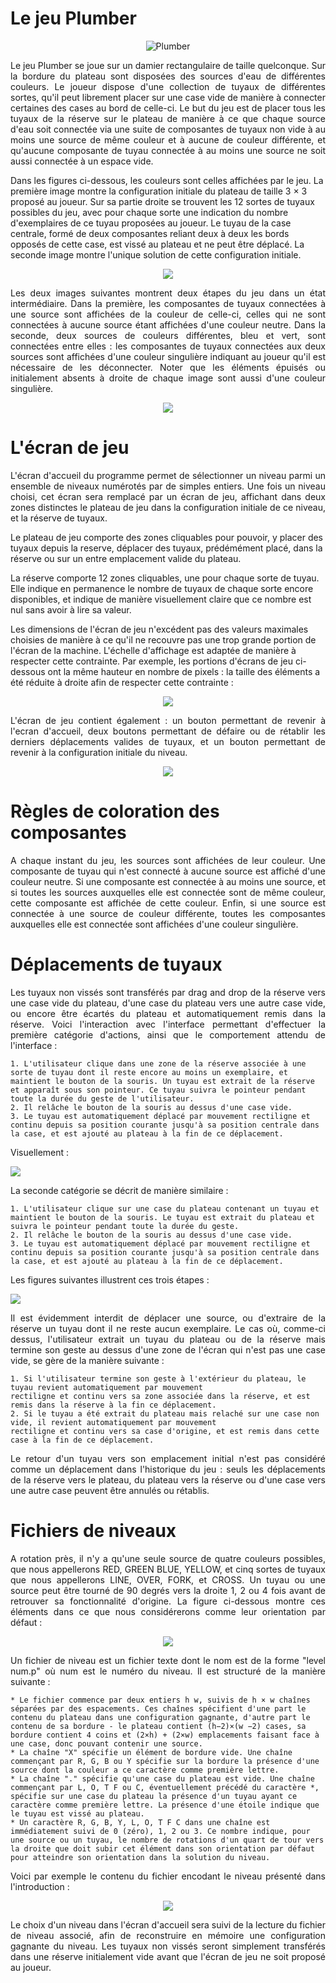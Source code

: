# Le jeu Plumber

<p align="center">
  <img src="https://github.com/hamza-okutucu/Plumber/assets/148505345/73c940ac-63a9-4383-bfc7-778ef7549d32" alt="Plumber">
</p>

<p style="text-align: justify;">
Le jeu Plumber se joue sur un damier rectangulaire de taille quelconque. Sur la bordure du plateau sont disposées des sources d'eau de différentes couleurs. Le joueur dispose d'une collection de tuyaux de différentes sortes, qu'il peut librement placer sur une case vide de manière à connecter certaines des cases au bord de celle-ci. Le but du jeu est de placer tous les tuyaux de la réserve sur le plateau de manière à ce que chaque source d'eau soit connectée via une suite de composantes de tuyaux non vide à au moins une source de même couleur et à aucune de couleur différente, et qu'aucune composante de tuyau connectée à au moins une source ne soit aussi connectée à un espace vide.

Dans les figures ci-dessous, les couleurs sont celles affichées par le jeu. La première image montre la configuration initiale du plateau de taille 3 × 3 proposé au joueur. Sur sa partie droite se trouvent les 12 sortes de tuyaux possibles du jeu, avec pour chaque sorte une indication du nombre d'exemplaires de ce tuyau proposées au joueur. Le tuyau de la case centrale, formé de deux composantes reliant deux à deux les bords opposés de cette case, est vissé au plateau et ne peut être déplacé. La seconde image montre l'unique solution de cette configuration initiale.
</p>

<p align="center">
  <img src="./src/assets/screen1.png">
</p>

<p style="text-align: justify;">
Les deux images suivantes montrent deux étapes du jeu dans un état intermédiaire. Dans la première, les composantes de tuyaux connectées à une source sont affichées de la couleur de celle-ci, celles qui ne sont connectées à aucune source étant affichées d'une couleur neutre. Dans la seconde, deux sources de couleurs différentes, bleu et vert, sont connectées entre elles : les composantes de tuyaux connectées aux deux sources sont affichées d'une couleur singulière indiquant au joueur qu'il est nécessaire de les déconnecter. Noter que les éléments épuisés ou initialement absents à droite de chaque image sont aussi d'une couleur singulière.
</p>

<p align="center">
  <img src="./src/assets/screen2.png">
</p>

# L'écran de jeu

<p style="text-align: justify;">
L'écran d'accueil du programme permet de sélectionner un niveau parmi un ensemble de niveaux numérotés par de simples entiers. Une fois un niveau choisi, cet écran sera remplacé par un écran de jeu, affichant dans deux zones distinctes le plateau de jeu dans la configuration initiale de ce niveau, et la réserve de tuyaux.

Le plateau de jeu comporte des zones cliquables pour pouvoir, y placer des tuyaux depuis la reserve, déplacer des tuyaux, prédémément placé, dans la réserve ou sur un entre emplacement valide du plateau.

La réserve comporte 12 zones cliquables, une pour chaque sorte de tuyau. Elle indique en permanence le nombre de tuyaux de chaque sorte encore disponibles, et indique de manière visuellement claire que ce nombre est nul sans avoir à lire sa valeur.

Les dimensions de l'écran de jeu n'excédent pas des valeurs maximales choisies de manière à ce qu'il ne recouvre pas une trop grande portion de l'écran de la machine. L'échelle d'affichage est adaptée de manière à respecter cette contrainte. Par exemple, les portions d'écrans de jeu ci-dessous ont la même hauteur en nombre de pixels : la taille des éléments a été réduite à droite afin de respecter cette contrainte :
</p>

<p align="center">
  <img src="./src/assets/screen3.png">
</p>

<p style="text-align: justify;">
L'écran de jeu contient également : un bouton permettant de revenir à l'ecran d'accueil, deux boutons permettant de défaire ou de rétablir les derniers déplacements valides de tuyaux, et un bouton permettant de revenir à la configuration initiale du niveau.
</p>

<p align="center">
  <img src="./src/assets/screen8.png">
</p>

# Règles de coloration des composantes

<p style="text-align: justify;">
A chaque instant du jeu, les sources sont affichées de leur couleur. Une composante de tuyau qui n'est connecté à aucune source est affiché d'une couleur neutre. Si une composante est connectée à au moins une source, et si toutes les sources auxquelles elle est connectée sont de même couleur, cette composante est affichée de cette couleur. Enfin, si une source est connectée à une source de couleur différente, toutes les composantes auxquelles elle est connectée sont affichées d'une couleur singulière.
</p>

# Déplacements de tuyaux

<p style="text-align: justify;">
Les tuyaux non vissés sont transférés par drag and drop de la réserve vers une case vide du plateau, d'une case du plateau vers une autre case vide, ou encore être écartés du plateau et automatiquement remis dans la réserve. Voici l'interaction avec l'interface permettant d'effectuer la première catégorie d'actions, ainsi que le comportement attendu de l'interface :
</p>

    1. L'utilisateur clique dans une zone de la réserve associée à une sorte de tuyau dont il reste encore au moins un exemplaire, et maintient le bouton de la souris. Un tuyau est extrait de la réserve et apparaît sous son pointeur. Ce tuyau suivra le pointeur pendant toute la durée du geste de l'utilisateur.
    2. Il relâche le bouton de la souris au dessus d'une case vide.
    3. Le tuyau est automatiquement déplacé par mouvement rectiligne et continu depuis sa position courante jusqu'à sa position centrale dans la case, et est ajouté au plateau à la fin de ce déplacement.

Visuellement :

<p>
  <img src="./src/assets/screen4.png">
</p>

La seconde catégorie se décrit de manière similaire :

    1. L'utilisateur clique sur une case du plateau contenant un tuyau et maintient le bouton de la souris. Le tuyau est extrait du plateau et suivra le pointeur pendant toute la durée du geste.
    2. Il relâche le bouton de la souris au dessus d'une case vide.
    3. Le tuyau est automatiquement déplacé par mouvement rectiligne et continu depuis sa position courante jusqu'à sa position centrale dans la case, et est ajouté au plateau à la fin de ce déplacement.

Les figures suivantes illustrent ces trois étapes :

<p>
  <img src="./src/assets/screen5.png">
</p>

<p style="text-align: justify;">
Il est évidemment interdit de déplacer une source, ou d'extraire de la réserve un tuyau dont il ne reste aucun exemplaire.
Le cas où, comme-ci dessus, l'utilisateur extrait un tuyau du plateau ou de la réserve mais termine son geste au dessus
d'une zone de l'écran qui n'est pas une case vide, se gère de la manière suivante :
</p>

    1. Si l'utilisateur termine son geste à l'extérieur du plateau, le tuyau revient automatiquement par mouvement
    rectiligne et continu vers sa zone associée dans la réserve, et est remis dans la réserve à la fin ce déplacement.
    2. Si le tuyau a été extrait du plateau mais relaché sur une case non vide, il revient automatiquement par mouvement
    rectiligne et continu vers sa case d'origine, et est remis dans cette case à la fin de ce déplacement.

<p style="text-align: justify;">
Le retour d'un tuyau vers son emplacement initial n'est pas considéré comme un déplacement dans l'historique du jeu : seuls les déplacements de la réserve vers le plateau, du plateau vers la réserve ou d'une case vers une autre case peuvent être annulés ou rétablis.
</p>

# Fichiers de niveaux

<p style="text-align: justify;">
A rotation près, il n'y a qu'une seule source de quatre couleurs possibles, que nous appellerons RED, GREEN BLUE, YELLOW, et cinq sortes de tuyaux que nous appellerons LINE, OVER, FORK, et CROSS. Un tuyau ou une source peut être tourné de 90 degrés vers la droite 1, 2 ou 4 fois avant de retrouver sa fonctionnalité d'origine. La figure ci-dessous montre ces éléments dans ce que nous considérerons comme leur orientation par défaut :
</p>

<p align="center">
  <img src="./src/assets/screen6.png">
</p>

<p style="text-align: justify;">
Un fichier de niveau est un fichier texte dont le nom est de la forme "level num.p" où num est le numéro du niveau. Il est structuré de la manière suivante :
</p>

	* Le fichier commence par deux entiers h w, suivis de h × w chaînes séparées par des espacements. Ces chaînes spécifient d'une part le contenu du plateau dans une configuration gagnante, d'autre part le contenu de sa bordure - le plateau contient (h−2)×(w −2) cases, sa bordure contient 4 coins et (2×h) + (2×w) emplacements faisant face à une case, donc pouvant contenir une source.
	* La chaîne "X" spécifie un élément de bordure vide. Une chaîne commençant par R, G, B ou Y spécifie sur la bordure la présence d'une source dont la couleur a ce caractère comme première lettre.
	* La chaîne "." spécifie qu'une case du plateau est vide. Une chaîne commençant par L, O, T F ou C, éventuellement précédé du caractère *, spécifie sur une case du plateau la présence d'un tuyau ayant ce caractère comme première lettre. La présence d'une étoile indique que le tuyau est vissé au plateau.
	* Un caractère R, G, B, Y, L, O, T F C dans une chaîne est immédiatement suivi de 0 (zéro), 1, 2 ou 3. Ce nombre indique, pour une source ou un tuyau, le nombre de rotations d'un quart de tour vers la droite que doit subir cet élément dans son orientation par défaut pour atteindre son orientation dans la solution du niveau.

<p style="text-align: justify;">
Voici par exemple le contenu du fichier encodant le niveau présenté dans l'introduction :
</p>

<p align="center">
  <img src="./src/assets/screen7.png">
</p>

<p style="text-align: justify;">
Le choix d'un niveau dans l'écran d'accueil sera suivi de la lecture du fichier de niveau associé, afin de reconstruire en mémoire une configuration gagnante du niveau. Les tuyaux non vissés seront simplement transférés dans une réserve initialement vide avant que l'écran de jeu ne soit proposé au joueur.
</p>
